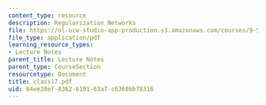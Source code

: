 ```yaml
---
content_type: resource
description: Regularization Networks
file: https://ol-ocw-studio-app-production.s3.amazonaws.com/courses/9-520-statistical-learning-theory-and-applications-spring-2003/84ee28ef8362619163a7c6360bb78316_class17.pdf
file_type: application/pdf
learning_resource_types:
- Lecture Notes
parent_title: Lecture Notes
parent_type: CourseSection
resourcetype: Document
title: class17.pdf
uid: 84ee28ef-8362-6191-63a7-c6360bb78316
---
```

